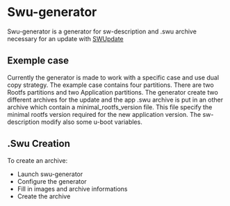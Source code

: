 Swu-generator
=============

Swu-generator is a generator for sw-description and .swu archive necessary for an update with [SWUpdate](http://sbabic.github.io/swupdate/)

Exemple case 
------------
Currently the generator is made to work with a specific case and use dual copy strategy. 
The example case contains four partitions. There are two Rootfs partitions and two Application partitions.
The generator create two different archives for the update and the app .swu archive is put in an other archive 
which contain a minimal_rootfs_version file. This file specify the minimal rootfs version required for the new application version. 
The sw-description modify also some u-boot variables. 

.Swu Creation 
-------------

To create an archive: 

- Launch swu-generator
- Configure the generator
- Fill in images and archive informations
- Create the archive 

